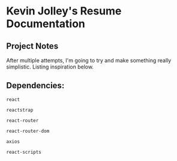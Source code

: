 # Kevin Jolley's Resume Documentation

## Project Notes

After multiple attempts, I'm going to try and make something really simplistic. Listing inspiration below.

## Dependencies:

`react`

`reactstrap`

`react-router`

`react-router-dom`

`axios`

`react-scripts`
